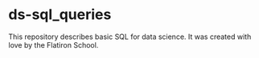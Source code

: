 # ds-sql_queries

This repository describes basic SQL for data science. It was created with love by the Flatiron School.
